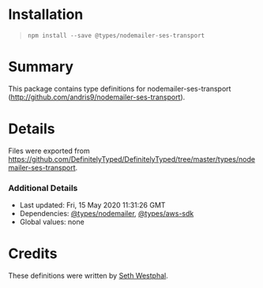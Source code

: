 # Installation
> `npm install --save @types/nodemailer-ses-transport`

# Summary
This package contains type definitions for nodemailer-ses-transport (http://github.com/andris9/nodemailer-ses-transport).

# Details
Files were exported from https://github.com/DefinitelyTyped/DefinitelyTyped/tree/master/types/nodemailer-ses-transport.

### Additional Details
 * Last updated: Fri, 15 May 2020 11:31:26 GMT
 * Dependencies: [@types/nodemailer](https://npmjs.com/package/@types/nodemailer), [@types/aws-sdk](https://npmjs.com/package/@types/aws-sdk)
 * Global values: none

# Credits
These definitions were written by [Seth Westphal](https://github.com/westy92).
